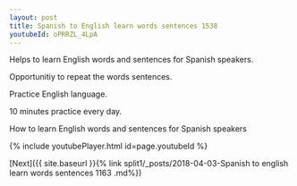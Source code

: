 ```yaml
---
layout: post
title: Spanish to English learn words sentences 1538 
youtubeId: oPRRZL_4LpA
---
```

 
 
Helps to learn English words and sentences for Spanish speakers.

Opportunitiy to repeat the words sentences. 

Practice English language. 
 
10 minutes practice every day. 
 
How to learn English words and sentences for Spanish speakers 
 
{% include youtubePlayer.html id=page.youtubeId %}
 
 
[Next]({{ site.baseurl }}{% link  split1/_posts/2018-04-03-Spanish to english learn words sentences 1163 .md%})
 
